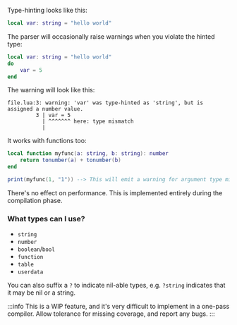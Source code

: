 Type-hinting looks like this:
```lua showLineNumbers
local var: string = "hello world"
```
The parser will occasionally raise warnings when you violate the hinted type:
```lua showLineNumbers
local var: string = "hello world"
do
    var = 5
end
```
The warning will look like this:
```
file.lua:3: warning: 'var' was type-hinted as 'string', but is assigned a number value.
         3 | var = 5
           | ^^^^^^^ here: type mismatch
           |
```
It works with functions too:
```lua showLineNumbers
local function myfunc(a: string, b: string): number
    return tonumber(a) + tonumber(b)
end

print(myfunc(1, "1")) --> This will emit a warning for argument type mismatch.
```
There's no effect on performance. This is implemented entirely during the compilation phase.
### What types can I use?
- `string`
- `number`
- `boolean`/`bool`
- `function`
- `table`
- `userdata`

You can also suffix a `?` to indicate nil-able types, e.g. `?string` indicates that it may be nil or a string.

:::info
This is a WIP feature, and it's very difficult to implement in a one-pass compiler. Allow tolerance for missing coverage, and report any bugs.
:::